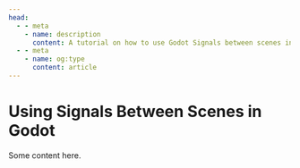 ```yaml
---
head:
  - - meta
    - name: description
      content: A tutorial on how to use Godot Signals between scenes in a reusable way.
  - - meta
    - name: og:type
      content: article
---
```


<!-- # Godot Signals - Between Scenes & Reusable - Tutorial -->
# Using Signals Between Scenes in Godot

Some content here.
